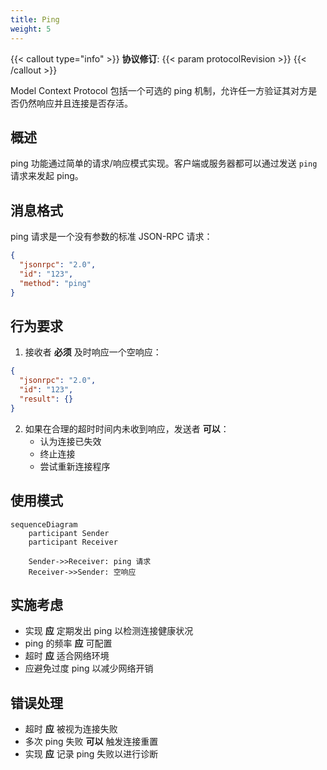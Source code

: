 ```yaml
---
title: Ping
weight: 5
---
```


{{< callout type="info" >}}
**协议修订**: {{< param protocolRevision >}}
{{< /callout >}}

Model Context Protocol 包括一个可选的 ping 机制，允许任一方验证其对方是否仍然响应并且连接是否存活。

## 概述

ping 功能通过简单的请求/响应模式实现。客户端或服务器都可以通过发送 `ping` 请求来发起 ping。

## 消息格式

ping 请求是一个没有参数的标准 JSON-RPC 请求：

```json
{
  "jsonrpc": "2.0",
  "id": "123",
  "method": "ping"
}
```

## 行为要求

1. 接收者 **必须** 及时响应一个空响应：

```json
{
  "jsonrpc": "2.0",
  "id": "123",
  "result": {}
}
```

2. 如果在合理的超时时间内未收到响应，发送者 **可以**：
   - 认为连接已失效
   - 终止连接
   - 尝试重新连接程序

## 使用模式

```mermaid
sequenceDiagram
    participant Sender
    participant Receiver

    Sender->>Receiver: ping 请求
    Receiver->>Sender: 空响应
```

## 实施考虑

- 实现 **应** 定期发出 ping 以检测连接健康状况
- ping 的频率 **应** 可配置
- 超时 **应** 适合网络环境
- 应避免过度 ping 以减少网络开销

## 错误处理

- 超时 **应** 被视为连接失败
- 多次 ping 失败 **可以** 触发连接重置
- 实现 **应** 记录 ping 失败以进行诊断
